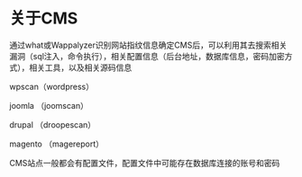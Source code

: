 # 关于CMS

通过what或Wappalyzer识别网站指纹信息确定CMS后，可以利用其去搜索相关漏洞（sql注入，命令执行），相关配置信息（后台地址，数据库信息，密码加密方式），相关工具，以及相关源码信息

wpscan（wordpress）

joomla （joomscan）

drupal （droopescan）

magento （magereport）



CMS站点一般都会有配置文件，配置文件中可能存在数据库连接的账号和密码

